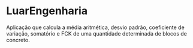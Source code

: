 # LuarEngenharia
Aplicação que calcula a média aritmética, desvio padrão, coeficiente de variação, somatório e FCK de uma quantidade determinada de blocos de concreto.
